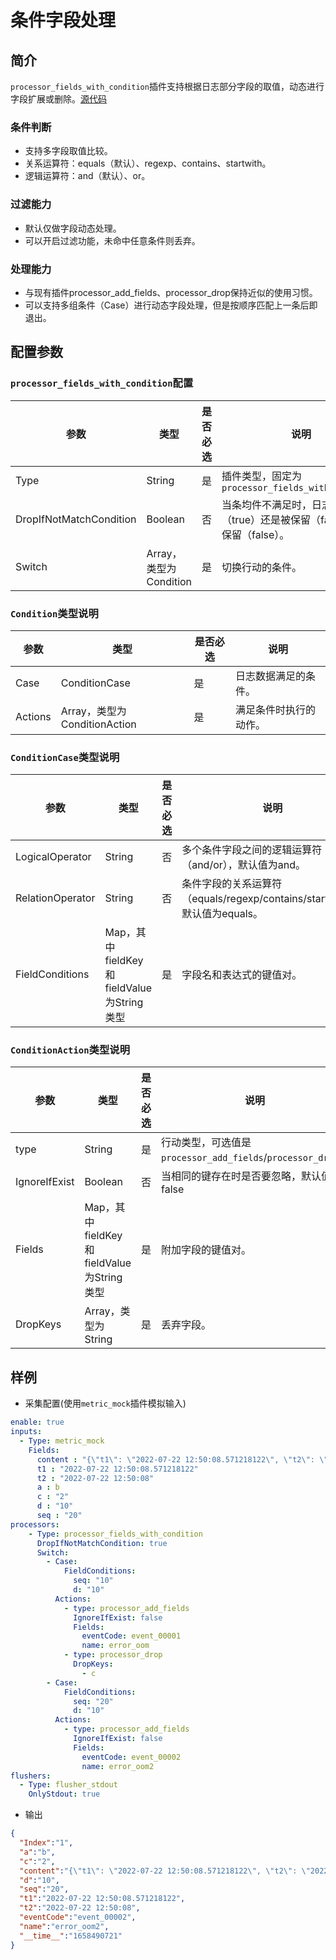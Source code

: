 # 条件字段处理

## 简介
`processor_fields_with_condition`插件支持根据日志部分字段的取值，动态进行字段扩展或删除。[源代码](https://github.com/alibaba/ilogtail/blob/main/plugins/processor/fieldswithcondition/processor_fields_with_condition.go)

### 条件判断
* 支持多字段取值比较。
* 关系运算符：equals（默认）、regexp、contains、startwith。
* 逻辑运算符：and（默认）、or。

### 过滤能力
* 默认仅做字段动态处理。
* 可以开启过滤功能，未命中任意条件则丢弃。

### 处理能力
* 与现有插件processor_add_fields、processor_drop保持近似的使用习惯。
* 可以支持多组条件（Case）进行动态字段处理，但是按顺序匹配上一条后即退出。

## 配置参数

### `processor_fields_with_condition`配置

| 参数                     | 类型      | 是否必选 | 说明                                                |
| ---------------------- | ------- | ---- | ------------------------------------------------- |
| Type    | String | 是       | 插件类型，固定为`processor_fields_with_condition`      |
| DropIfNotMatchCondition | Boolean  | 否 | 当条均件不满足时，日志是被丢弃（true）还是被保留（false），默认保留（false）。|
| Switch | Array，类型为Condition | 是 | 切换行动的条件。 |

### `Condition`类型说明

| 参数                     | 类型      | 是否必选 | 说明                                                |
| ---------------------- | ------- | ---- | ------------------------------------------------- |
| Case | ConditionCase  | 是 | 日志数据满足的条件。|
| Actions | Array，类型为ConditionAction | 是 | 满足条件时执行的动作。 |

### `ConditionCase`类型说明

| 参数                     | 类型      | 是否必选 | 说明                                                |
| ---------------------- | ------- | ---- | ------------------------------------------------- |
| LogicalOperator | String| 否 | 多个条件字段之间的逻辑运算符（and/or），默认值为and。 |
| RelationOperator | String | 否 | 条件字段的关系运算符（equals/regexp/contains/startwith），默认值为equals。 |
| FieldConditions | Map，其中fieldKey和fieldValue为String类型 | 是 | 字段名和表达式的键值对。 |

### `ConditionAction`类型说明

| 参数                     | 类型      | 是否必选 | 说明                                                |
| ---------------------- | ------- | ---- | ------------------------------------------------- |
| type | String | 是 |  行动类型，可选值是`processor_add_fields`/`processor_drop`。|
| IgnoreIfExist | Boolean | 否 | 当相同的键存在时是否要忽略，默认值是false |
| Fields | Map，其中fieldKey和fieldValue为String类型 | 是 | 附加字段的键值对。 |
| DropKeys | Array，类型为String | 是 | 丢弃字段。 |

## 样例

* 采集配置(使用`metric_mock`插件模拟输入)
```yaml
enable: true
inputs:
  - Type: metric_mock
    Fields:
      content : "{\"t1\": \"2022-07-22 12:50:08.571218122\", \"t2\": \"2022-07-22 12:50:08\", \"a\":\"b\",\"c\":2,\"d\":10, \"seq\": 20}"
      t1 : "2022-07-22 12:50:08.571218122"
      t2 : "2022-07-22 12:50:08"
      a : b
      c : "2"
      d : "10"
      seq : "20"
processors:
    - Type: processor_fields_with_condition
      DropIfNotMatchCondition: true 
      Switch:
        - Case:
            FieldConditions:
              seq: "10"
              d: "10"
          Actions:
            - type: processor_add_fields
              IgnoreIfExist: false
              Fields:
                eventCode: event_00001
                name: error_oom
            - type: processor_drop
              DropKeys:
                - c
        - Case:
            FieldConditions:
              seq: "20"
              d: "10"
          Actions:
            - type: processor_add_fields
              IgnoreIfExist: false
              Fields:
                eventCode: event_00002
                name: error_oom2
flushers:
  - Type: flusher_stdout
    OnlyStdout: true
```

* 输出
```json
{
  "Index":"1",
  "a":"b",
  "c":"2",
  "content":"{\"t1\": \"2022-07-22 12:50:08.571218122\", \"t2\": \"2022-07-22 12:50:08\", \"a\":\"b\",\"c\":2,\"d\":10, \"seq\": 20}",
  "d":"10",
  "seq":"20",
  "t1":"2022-07-22 12:50:08.571218122",
  "t2":"2022-07-22 12:50:08",
  "eventCode":"event_00002",
  "name":"error_oom2",
  "__time__":"1658490721"
}
```